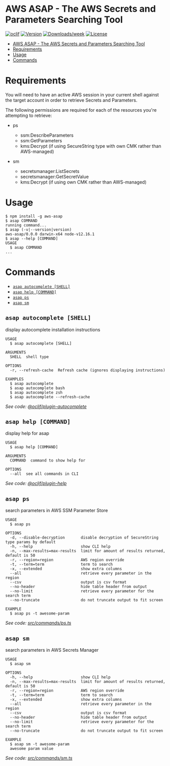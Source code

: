 # AWS ASAP - The AWS Secrets and Parameters Searching Tool

[![oclif](https://img.shields.io/badge/cli-oclif-brightgreen.svg)](https://oclif.io)
[![Version](https://img.shields.io/npm/v/aws-asap.svg)](https://npmjs.org/package/aws-asap)
[![Downloads/week](https://img.shields.io/npm/dw/aws-asap.svg)](https://npmjs.org/package/aws-asap)
[![License](https://img.shields.io/npm/l/aws-asap.svg)](https://github.com/ljones92/mit/blob/master/package.json)

<!-- toc -->
* [AWS ASAP - The AWS Secrets and Parameters Searching Tool](#aws-asap---the-aws-secrets-and-parameters-searching-tool)
* [Requirements](#requirements)
* [Usage](#usage)
* [Commands](#commands)
<!-- tocstop -->

# Requirements

You will need to have an active AWS session in your current shell against the target account in order to retrieve Secrets and Parameters.

The following permissions are required for each of the resources you're attempting to retrieve:

* ps
  * ssm:DescribeParameters
  * ssm:GetParameters
  * kms:Decrypt (if using SecureString type with own CMK rather than AWS-managed)

* sm
  * secretsmanager:ListSecrets
  * secretsmanager:GetSecretValue
  * kms:Decrypt (if using own CMK rather than AWS-managed)

# Usage

<!-- usage -->
```sh-session
$ npm install -g aws-asap
$ asap COMMAND
running command...
$ asap (-v|--version|version)
aws-asap/0.0.0 darwin-x64 node-v12.16.1
$ asap --help [COMMAND]
USAGE
  $ asap COMMAND
...
```
<!-- usagestop -->

# Commands

<!-- commands -->
* [`asap autocomplete [SHELL]`](#asap-autocomplete-shell)
* [`asap help [COMMAND]`](#asap-help-command)
* [`asap ps`](#asap-ps)
* [`asap sm`](#asap-sm)

## `asap autocomplete [SHELL]`

display autocomplete installation instructions

```
USAGE
  $ asap autocomplete [SHELL]

ARGUMENTS
  SHELL  shell type

OPTIONS
  -r, --refresh-cache  Refresh cache (ignores displaying instructions)

EXAMPLES
  $ asap autocomplete
  $ asap autocomplete bash
  $ asap autocomplete zsh
  $ asap autocomplete --refresh-cache
```

_See code: [@oclif/plugin-autocomplete](https://github.com/oclif/plugin-autocomplete/blob/v0.2.0/src/commands/autocomplete/index.ts)_

## `asap help [COMMAND]`

display help for asap

```
USAGE
  $ asap help [COMMAND]

ARGUMENTS
  COMMAND  command to show help for

OPTIONS
  --all  see all commands in CLI
```

_See code: [@oclif/plugin-help](https://github.com/oclif/plugin-help/blob/v3.1.0/src/commands/help.ts)_

## `asap ps`

search parameters in AWS SSM Parameter Store

```
USAGE
  $ asap ps

OPTIONS
  -d, --disable-decryption       disable decryption of SecureString type params by default
  -h, --help                     show CLI help
  -n, --max-results=max-results  limit for amount of results returned, default is 50
  -r, --region=region            AWS region override
  -t, --term=term                term to search
  -x, --extended                 show extra columns
  --all                          retrieve every parameter in the region
  --csv                          output is csv format
  --no-header                    hide table header from output
  --no-limit                     retrieve every parameter for the search term
  --no-truncate                  do not truncate output to fit screen

EXAMPLE
  $ asap ps -t awesome-param
```

_See code: [src/commands/ps.ts](https://github.com/ljones92/aws-asap/blob/v0.0.0/src/commands/ps.ts)_

## `asap sm`

search parameters in AWS Secrets Manager

```
USAGE
  $ asap sm

OPTIONS
  -h, --help                     show CLI help
  -n, --max-results=max-results  limit for amount of results returned, default is 50
  -r, --region=region            AWS region override
  -t, --term=term                term to search
  -x, --extended                 show extra columns
  --all                          retrieve every parameter in the region
  --csv                          output is csv format
  --no-header                    hide table header from output
  --no-limit                     retrieve every parameter for the search term
  --no-truncate                  do not truncate output to fit screen

EXAMPLE
  $ asap sm -t awesome-param
  awesome param value
```

_See code: [src/commands/sm.ts](https://github.com/ljones92/aws-asap/blob/v0.0.0/src/commands/sm.ts)_
<!-- commandsstop -->
